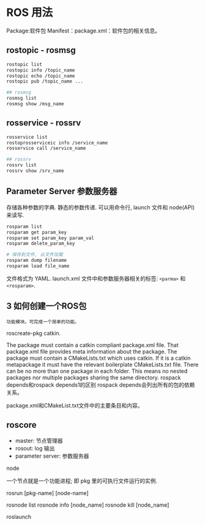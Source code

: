 # ROS 用法

Package:软件包
Manifest：package.xml：软件包的相关信息。

## rostopic - rosmsg

```bash
rostopic list 
rostopic info /topic_name
rostopic echo /topic_name
rostopic pub /topic_name ...

## rosmsg
rosmsg list 
rosmsg show /msg_name
```

## rosservice - rossrv

```bash
rosservice list 
rostoprosserviceic info /service_name
rosservice call /service_name

## rossrv
rossrv list 
rossrv show /srv_name
```

## Parameter Server 参数服务器  

存储各种参数的字典. 静态的参数传递. 可以用命令行, launch 文件和 node(API) 来读写.    

```bash
rosparam list 
rosparam get param_key
rosparam set param_key param_val
rosparam delete_param_key

# 保存到文件, 从文件加载  
rosparam dump filename
rosparam load file_name
```

文件格式为 YAML. launch.xml 文件中和参数服务器相关的标签: `<parma>` 和 `<rosparam>`.  



## 3 如何创建一个ROS包
	功能模块。可完成一个简单的功能。
roscreate-pkg catkin.

The package must contain a catkin compliant package.xml file.
That package.xml file provides meta information about the package.
The package must contain a CMakeLists.txt which uses catkin. If it is a catkin metapackage it must have the relevant boilerplate CMakeLists.txt file.
There can be no more than one package in each folder.
This means no nested packages nor multiple packages sharing the same directory.
rospack depends和rospack depends1的区别
rospack depends会列出所有的包的依赖关系。

package.xml和CMakeList.txt文件中的主要条目和内容。

## roscore 

- master: 节点管理器
- rosout: log 输出
- parameter server: 参数服务器


node  

一个节点就是一个功能进程; 即 pkg 里的可执行文件运行的实例.   

rosrun [pkg-name] [node-name]

rosnode list 
rosnode info [node_name]
rosnode kill [node_name]



roslaunch  

 